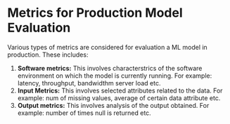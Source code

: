 # Metrics for Production Model Evaluation

Various types of metrics are considered for evaluation a ML model in production. These includes:
1. **Software metrics:** This involves characterstrics of the software environment on which the model is currently running. For example: latency, throughput, bandwidthm server load etc.
2. **Input Metrics:** This involves selected attributes related to the data. For example: num of missing values, average of certain data attribute etc.
3. **Output metrics:** This involves analysis of the output obtained. For example: number of times null is returned etc. 
